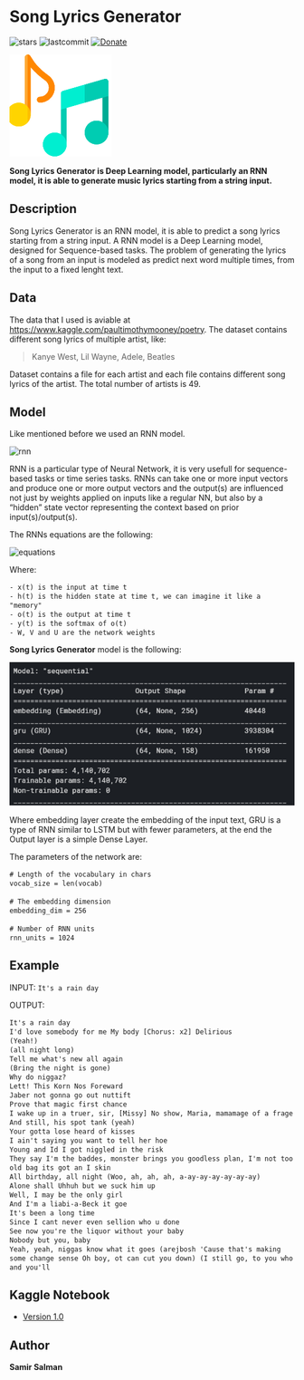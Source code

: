 Song Lyrics Generator
======
![stars](https://img.shields.io/github/stars/samirsalman?style=plastic) ![lastcommit](https://img.shields.io/github/last-commit/samirsalman/SongLyricsGenerator) [![Donate](https://img.shields.io/badge/Donate-PayPal-green.svg)](https://www.paypal.com/donate?hosted_button_id=7HWMJSGMCCTB6)

![logo](https://github.com/samirsalman/SongLyricsGenerator/blob/main/logo.png)

**Song Lyrics Generator is Deep Learning model, particularly an RNN model, it is able to generate music lyrics starting from a string input.**


## Description
Song Lyrics Generator is an RNN model, it is able to predict a song lyrics starting from a string input. A RNN model is a Deep Learning model, designed for Sequence-based tasks. 
The problem of generating the lyrics of a song from an input is modeled as predict next word multiple times, from the input to a fixed lenght text.

## Data
The data that I used is aviable at https://www.kaggle.com/paultimothymooney/poetry.
The dataset contains different song lyrics of multiple artist, like: 
> Kanye West, Lil Wayne, Adele, Beatles 

Dataset contains a file for each artist and each file contains different song lyrics of the artist. The total number of artists is 49.

## Model

Like mentioned before we used an RNN model. 

![rnn](https://miro.medium.com/max/627/1*go8PHsPNbbV6qRiwpUQ5BQ.png)

RNN is a particular type of Neural Network, it is very usefull for sequence-based tasks or time series tasks. RNNs can take one or more input vectors and produce one or more output vectors and the output(s) are influenced not just by weights applied on inputs like a regular NN, but also by a “hidden” state vector representing the context based on prior input(s)/output(s).

The RNNs equations are the following:

![equations](https://miro.medium.com/max/558/1*55c3opV_tqm3wUwcj0m-jg.png)

Where:
```
- x(t) is the input at time t
- h(t) is the hidden state at time t, we can imagine it like a "memory"
- o(t) is the output at time t
- y(t) is the softmax of o(t)
- W, V and U are the network weights
```

**Song Lyrics Generator** model is the following:

![model](https://github.com/samirsalman/SongLyricsGenerator/blob/main/model.PNG)


Where embedding layer create the embedding of the input text, GRU is a type of RNN similar to LSTM but with fewer parameters, at the end the Output layer is a simple Dense Layer.

The parameters of the network are:

```
# Length of the vocabulary in chars
vocab_size = len(vocab)

# The embedding dimension
embedding_dim = 256

# Number of RNN units
rnn_units = 1024
```

## Example

INPUT: ```It's a rain day```

OUTPUT: 
```
It's a rain day
I'd love somebody for me My body [Chorus: x2] Delirious
(Yeah!)
(all night long)
Tell me what's new all again
(Bring the night is gone)
Why do niggaz?
Lett! This Korn Nos Foreward
Jaber not gonna go out nuttift
Prove that magic first chance
I wake up in a truer, sir, [Missy] No show, Maria, mamamage of a frage
And still, his spot tank (yeah)
Your gotta lose heard of kisses
I ain't saying you want to tell her hoe
Young and Id I got niggled in the risk
They say I'm the baddes, monster brings you goodless plan, I'm not too old bag its got an I skin
All birthday, all night (Woo, ah, ah, ah, a-ay-ay-ay-ay-ay-ay)
Alone shall Uhhuh but we suck him up
Well, I may be the only girl
And I'm a liabi-a-Beck it goe
It's been a long time
Since I cant never even sellion who u done
See now you're the liquor without your baby
Nobody but you, baby
Yeah, yeah, niggas know what it goes (arejbosh 'Cause that's making some change sense Oh boy, ot can cut you down) (I still go, to you who and you'll
```


## Kaggle Notebook
* [Version 1.0](https://www.kaggle.com/samirsalman97/songlyrics)

## Author
**Samir Salman**
